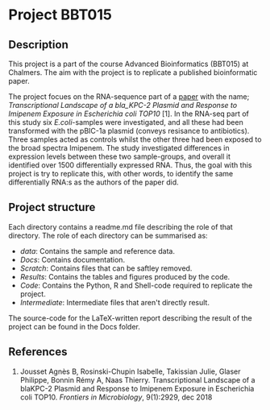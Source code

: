 # Project BBT015
## Description

This project is a part of the course Advanced Bioinformatics (BBT015) at Chalmers. The aim with the project is to 
replicate a published bioinformatic paper. 

The project focues on the RNA-sequence part of a [paper](https://www.frontiersin.org/articles/10.3389/fmicb.2018.02929/)  with the name; *Transcriptional Landscape of a bla_KPC-2 Plasmid and Response 
to Imipenem Exposure in Escherichia coli TOP10* [1]. In the RNA-seq part of this study six *E.coli*-samples were investigated, 
and all these had been transformed with the pBIC-1a plasmid (conveys resisance to antibiotics). Three samples acted as controls 
whilst the other three had been exposed to the broad spectra Imipenem. The study investigated differences in expression levels 
between these two sample-groups, and overall it identified over 1500 differentially expressed RNA. Thus, the goal with this 
project is try to replicate this, with other words, to identify the same differentially RNA:s as the authors of the
paper did. 

## Project structure 

Each directory contains a readme.md file describing the role of that directory. The role of each directory
can be summarised as:

* *data*: Contains the sample and reference data. 
* *Docs*: Contains documentation. 
* *Scratch*: Contains files that can be saftley removed.
* *Results*: Contains the tables and figures produced by the code. 
* *Code*: Contains the Python, R and Shell-code required to replicate the project. 
* *Intermediate*: Intermediate files that aren't directly result. 

The source-code for the LaTeX-written report describing the result of the project can be found 
in the Docs folder. 


## References 

1. Jousset Agnès B, Rosinski-Chupin Isabelle, Takissian Julie, Glaser Philippe, Bonnin Rémy A, 
Naas Thierry. Transcriptional Landscape of a blaKPC-2 Plasmid and Response to Imipenem Exposure 
in Escherichia coli TOP10. *Frontiers in Microbiology*, 9(1):2929, dec 2018 

